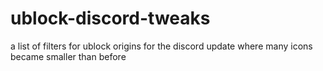 # ublock-discord-tweaks
a list of filters for ublock origins for the discord update where many icons became smaller than before
